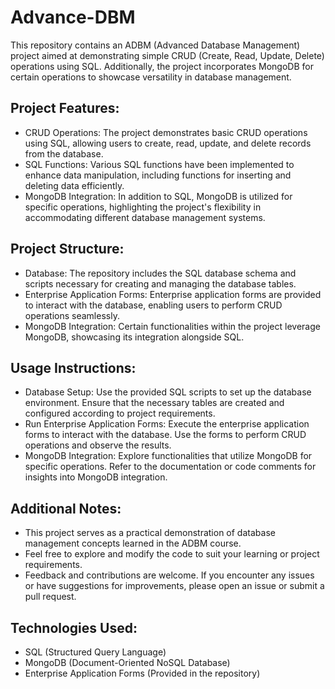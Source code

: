 # Advance-DBM

This repository contains an ADBM (Advanced Database Management) project aimed at demonstrating simple CRUD (Create, Read, Update, Delete) operations using SQL. Additionally, the project incorporates MongoDB for certain operations to showcase versatility in database management.

## Project Features:
- CRUD Operations: The project demonstrates basic CRUD operations using SQL, allowing users to create, read, update, and delete records from the database.
- SQL Functions: Various SQL functions have been implemented to enhance data manipulation, including functions for inserting and deleting data efficiently.
- MongoDB Integration: In addition to SQL, MongoDB is utilized for specific operations, highlighting the project's flexibility in accommodating different database management systems.

## Project Structure:
- Database: The repository includes the SQL database schema and scripts necessary for creating and managing the database tables.
- Enterprise Application Forms: Enterprise application forms are provided to interact with the database, enabling users to perform CRUD operations seamlessly.
- MongoDB Integration: Certain functionalities within the project leverage MongoDB, showcasing its integration alongside SQL.

## Usage Instructions:
- Database Setup: Use the provided SQL scripts to set up the database environment. Ensure that the necessary tables are created and configured according to project requirements.
- Run Enterprise Application Forms: Execute the enterprise application forms to interact with the database. Use the forms to perform CRUD operations and observe the results.
- MongoDB Integration: Explore functionalities that utilize MongoDB for specific operations. Refer to the documentation or code comments for insights into MongoDB integration.

## Additional Notes:
- This project serves as a practical demonstration of database management concepts learned in the ADBM course.
- Feel free to explore and modify the code to suit your learning or project requirements.
- Feedback and contributions are welcome. If you encounter any issues or have suggestions for improvements, please open an issue or submit a pull request.

## Technologies Used:
- SQL (Structured Query Language)
- MongoDB (Document-Oriented NoSQL Database)
- Enterprise Application Forms (Provided in the repository)
